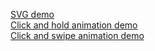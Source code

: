 <a href="http://kwolfe-personal.github.io/demo/index.html" target="_blank" >SVG demo</a>
</br>
<a href="http://kwolfe-personal.github.io/demo/ClickAndHold.html" target="_blank" >Click and hold animation demo</a>
</br>
<a href="http://kwolfe-personal.github.io/demo/ClickAndAppear.html" target="_blank" >Click and swipe animation demo</a>
